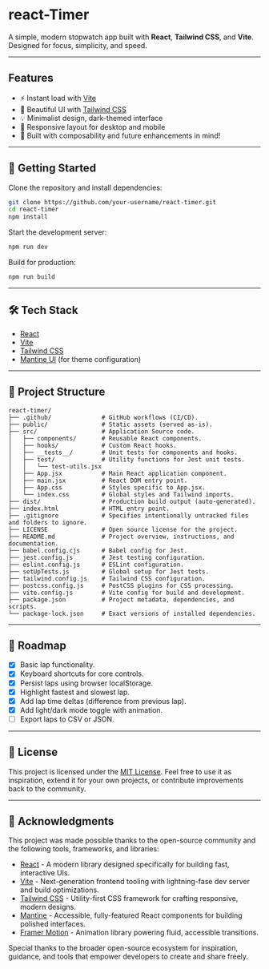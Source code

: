 # react-Timer

A simple, modern stopwatch app built with **React**, **Tailwind CSS**, and **Vite**. Designed for focus, simplicity, and speed.

---

## Features

- ⚡ Instant load with [Vite](https://vitejs.dev/)
- 🎨 Beautiful UI with [Tailwind CSS](https://tailwindcss.com/)
- 💡 Minimalist design, dark-themed interface
- 📱 Responsive layout for desktop and mobile
- 🧠 Built with composability and future enhancements in mind!

---

## 🚀 Getting Started

Clone the repository and install dependencies:

```bash
git clone https://github.com/your-username/react-timer.git
cd react-timer
npm install
```

Start the development server:

```bash
npm run dev
```

Build for production:

```bash
npm run build
```

---

## 🛠️ Tech Stack

- [React](https://reactjs.org/)
- [Vite](https://vitejs.dev/)
- [Tailwind CSS](https://tailwindcss.com/)
- [Mantine UI](https://mantine.dev/) (for theme configuration)

---

## 📁 Project Structure

```
react-timer/
├── .github/              # GitHub workflows (CI/CD).
├── public/               # Static assets (served as-is).
├── src/                  # Application Source code.
│   ├── components/       # Reusable React components.
│   ├── hooks/            # Custom React hooks.
│   ├── __tests__/        # Unit tests for components and hooks.
│   ├── test/             # Utility functions for Jest unit tests.
│   │   └── test-utils.jsx
│   ├── App.jsx           # Main React application component.
│   ├── main.jsx          # React DOM entry point.
│   ├── App.css           # Styles specific to App.jsx.
│   └── index.css         # Global styles and Tailwind imports.
├── dist/                 # Production build output (auto-generated).
├── index.html            # HTML entry point.
├── .gitignore            # Specifies intentionally untracked files and folders to ignore.
├── LICENSE               # Open source license for the project.
├── README.md             # Project overview, instructions, and documentation.
├── babel.config.cjs      # Babel config for Jest.
├── jest.config.js        # Jest testing configuration.
├── eslint.config.js      # ESLint configuration.
├── setUpTests.js         # Global setup for Jest tests.
├── tailwind.config.js    # Tailwind CSS configuration.
├── postcss.config.js     # PostCSS plugins for CSS processing.
├── vite.config.js        # Vite config for build and development.
├── package.json          # Project metadata, dependencies, and scripts.
└── package-lock.json     # Exact versions of installed dependencies.
```

---

## 🎯 Roadmap

- [x] Basic lap functionality.
- [x] Keyboard shortcuts for core controls.
- [x] Persist laps using browser localStorage.
- [x] Highlight fastest and slowest lap.
- [x] Add lap time deltas (difference from previous lap).
- [x] Add light/dark mode toggle with animation.
- [ ] Export laps to CSV or JSON.

---

## 📄 License

This project is licensed under the [MIT License](./LICENSE).
Feel free to use it as inspiration, extend it for your own projects, or contribute improvements back to the community.

---

## 🙌 Acknowledgments

This project was made possible thanks to the open-source community and the following tools, frameworks, and libraries:

- [React](https://react.dev) - A modern library designed specifically for building fast, interactive UIs.
- [Vite](https://vitejs.dev/) - Next-generation frontend tooling with lightning-fase dev server and build optimizations.
- [Tailwind CSS](https://tailwindcss.com/) - Utility-first CSS framework for crafting responsive, modern designs.
- [Mantine](https://mantine.dev/) - Accessible, fully-featured React components for building polished interfaces.
- [Framer Motion](https://www.framer.com/motion/) - Animation library powering fluid, accessible transitions.

Special thanks to the broader open-source ecosystem for inspiration, guidance, and tools that empower developers to create and share freely.
